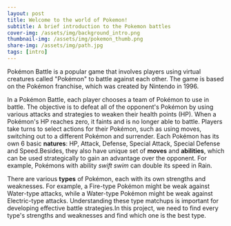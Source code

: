 ```yaml
---
layout: post
title: Welcome to the world of Pokemon!
subtitle: A brief introduction to the Pokemon battles
cover-img: /assets/img/background_intro.png
thumbnail-img: /assets/img/pokemon_thumb.png
share-img: /assets/img/path.jpg
tags: [intro]
---
```


Pokémon Battle is a popular game that involves players using virtual creatures called "Pokémon" to battle against each other. The game is based on the Pokémon franchise, which was created by Nintendo in 1996.

In a Pokémon Battle, each player chooses a team of Pokémon to use in battle. The objective is to defeat all of the opponent's Pokémon by using various attacks and strategies to weaken their health points (HP). When a Pokémon's HP reaches zero, it faints and is no longer able to battle. Players take turns to select actions for their Pokémon, such as using moves, switching out to a different Pokémon and surrender. Each Pokémon has its own 6 basic **natures**: HP, Attack, Defense, Special Attack, Special Defense and Speed.Besides, they also have unique set of **moves** and **abilities**, which can be used strategically to gain an advantage over the opponent. For example, Pokémons with ability _swift swim_ can double its speed in Rain.

There are various **types** of Pokémon, each with its own strengths and weaknesses. For example, a Fire-type Pokémon might be weak against Water-type attacks, while a Water-type Pokémon might be weak against Electric-type attacks. Understanding these type matchups is important for developing effective battle strategies.In this project, we need to find every type's strengths and weaknesses and find which one is the best type.



